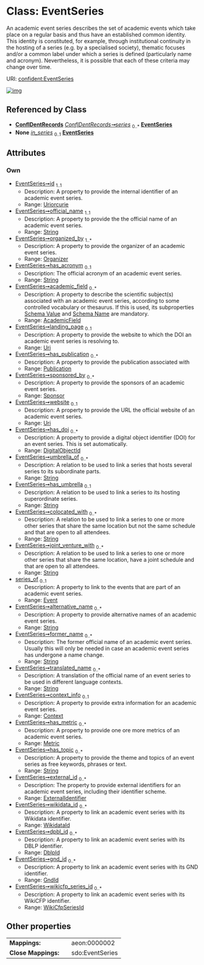 
# Class: EventSeries


An academic event series describes the set of academic events which take place on a regular basis and thus have an established common identity. This identity is constituted, for example, through institutional continuity in the hosting of a series (e.g. by a specialised society), thematic focuses and/or a common label under which a series is defined (particularly name and acronym). Nevertheless, it is possible that each of these criteria may change over time.

URI: [confident:EventSeries](https://raw.githubusercontent.com/TIBHannover/ConfIDent_schema/main/src/linkml/confident_schema.yaml#EventSeries)


[![img](https://yuml.me/diagram/nofunky;dir:TB/class/[WikidataId],[WikiCfpSeriesId],[Sponsor],[Publication],[Organizer],[Metric],[GndId],[ExternalIdentifier],[WikiCfpSeriesId]<wikicfp_series_id%200..*-++[EventSeries&#124;id:uriorcurie;official_name:string;has_acronym:string%20%3F;landing_page:uri%20%3F;website:uri%20%3F;umbrella_of:string%20*;has_umbrella:string%20%3F;colocated_with:string%20*;joint_venture_with:string%20*;alternative_name:string%20*;former_name:string%20*;translated_name:string%20*;has_topic:string%20*],[GndId]<gnd_id%200..*-++[EventSeries],[DblpId]<dpbl_id%200..*-++[EventSeries],[WikidataId]<wikidata_id%200..*-++[EventSeries],[ExternalIdentifier]<external_id%200..*-++[EventSeries],[Metric]<has_metric%200..*-++[EventSeries],[Context]<context_info%200..1-++[EventSeries],[Event]<series_of%200..1-%20[EventSeries],[DigitalObjectId]<has_doi%200..*-++[EventSeries],[Sponsor]<sponsored_by%200..*-++[EventSeries],[Publication]<has_publication%200..*-++[EventSeries],[AcademicField]<academic_field%200..*-++[EventSeries],[Organizer]<organized_by%201..*-++[EventSeries],[ConfIDentRecords]++-%20series%200..*>[EventSeries],[Event]-%20in_series%200..1>[EventSeries],[Event],[DigitalObjectId],[DblpId],[Context],[ConfIDentRecords],[AcademicField])](https://yuml.me/diagram/nofunky;dir:TB/class/[WikidataId],[WikiCfpSeriesId],[Sponsor],[Publication],[Organizer],[Metric],[GndId],[ExternalIdentifier],[WikiCfpSeriesId]<wikicfp_series_id%200..*-++[EventSeries&#124;id:uriorcurie;official_name:string;has_acronym:string%20%3F;landing_page:uri%20%3F;website:uri%20%3F;umbrella_of:string%20*;has_umbrella:string%20%3F;colocated_with:string%20*;joint_venture_with:string%20*;alternative_name:string%20*;former_name:string%20*;translated_name:string%20*;has_topic:string%20*],[GndId]<gnd_id%200..*-++[EventSeries],[DblpId]<dpbl_id%200..*-++[EventSeries],[WikidataId]<wikidata_id%200..*-++[EventSeries],[ExternalIdentifier]<external_id%200..*-++[EventSeries],[Metric]<has_metric%200..*-++[EventSeries],[Context]<context_info%200..1-++[EventSeries],[Event]<series_of%200..1-%20[EventSeries],[DigitalObjectId]<has_doi%200..*-++[EventSeries],[Sponsor]<sponsored_by%200..*-++[EventSeries],[Publication]<has_publication%200..*-++[EventSeries],[AcademicField]<academic_field%200..*-++[EventSeries],[Organizer]<organized_by%201..*-++[EventSeries],[ConfIDentRecords]++-%20series%200..*>[EventSeries],[Event]-%20in_series%200..1>[EventSeries],[Event],[DigitalObjectId],[DblpId],[Context],[ConfIDentRecords],[AcademicField])

## Referenced by Class

 *  **[ConfIDentRecords](ConfIDentRecords.md)** *[ConfIDentRecords➞series](confIDentRecords__series.md)*  <sub>0..\*</sub>  **[EventSeries](EventSeries.md)**
 *  **None** *[in_series](in_series.md)*  <sub>0..1</sub>  **[EventSeries](EventSeries.md)**

## Attributes


### Own

 * [EventSeries➞id](EventSeries_id.md)  <sub>1..1</sub>
     * Description: A property to provide the internal identifier of an academic event series.
     * Range: [Uriorcurie](types/Uriorcurie.md)
 * [EventSeries➞official_name](EventSeries_official_name.md)  <sub>1..1</sub>
     * Description: A property to provide the the official name of an academic event series.
     * Range: [String](types/String.md)
 * [EventSeries➞organized_by](EventSeries_organized_by.md)  <sub>1..\*</sub>
     * Description: A property to provide the organizer of an academic event series.
     * Range: [Organizer](Organizer.md)
 * [EventSeries➞has_acronym](EventSeries_has_acronym.md)  <sub>0..1</sub>
     * Description: The official acronym of an academic event series.
     * Range: [String](types/String.md)
 * [EventSeries➞academic_field](EventSeries_academic_field.md)  <sub>0..\*</sub>
     * Description: A property to describe the scientific subject(s) associated with an academic event series, according to some controlled vocabulary or thesaurus. If this is used, its subproperties [Schema Value](schema_value.md) and [Schema Name](schema_name.md) are mandatory.
     * Range: [AcademicField](AcademicField.md)
 * [EventSeries➞landing_page](EventSeries_landing_page.md)  <sub>0..1</sub>
     * Description: A property to provide the website to which the DOI an academic event series is resolving to.
     * Range: [Uri](types/Uri.md)
 * [EventSeries➞has_publication](EventSeries_has_publication.md)  <sub>0..\*</sub>
     * Description: A property to provide the publication associated with
     * Range: [Publication](Publication.md)
 * [EventSeries➞sponsored_by](EventSeries_sponsored_by.md)  <sub>0..\*</sub>
     * Description: A property to provide the sponsors of an academic event series.
     * Range: [Sponsor](Sponsor.md)
 * [EventSeries➞website](EventSeries_website.md)  <sub>0..1</sub>
     * Description: A property to provide the URL the official website of an academic event series.
     * Range: [Uri](types/Uri.md)
 * [EventSeries➞has_doi](EventSeries_has_doi.md)  <sub>0..\*</sub>
     * Description: A property to provide a digital object identifier (DOI) for an event series. This is set automatically.
     * Range: [DigitalObjectId](DigitalObjectId.md)
 * [EventSeries➞umbrella_of](EventSeries_umbrella_of.md)  <sub>0..\*</sub>
     * Description: A relation to be used to link a series that hosts several series to its subordinate parts.
     * Range: [String](types/String.md)
 * [EventSeries➞has_umbrella](EventSeries_has_umbrella.md)  <sub>0..1</sub>
     * Description: A relation to be used to link a series to its hosting superordinate series.
     * Range: [String](types/String.md)
 * [EventSeries➞colocated_with](EventSeries_colocated_with.md)  <sub>0..\*</sub>
     * Description: A relation to be used to link a series to one or more other series that share the same location but not the same schedule and that are open to all attendees.
     * Range: [String](types/String.md)
 * [EventSeries➞joint_venture_with](EventSeries_joint_venture_with.md)  <sub>0..\*</sub>
     * Description: A relation to be used to link a series to one or more other series that share the same location, have a joint schedule and that are open to all attendees.
     * Range: [String](types/String.md)
 * [series_of](series_of.md)  <sub>0..1</sub>
     * Description: A property to link to the events that are part of an academic event series.
     * Range: [Event](Event.md)
 * [EventSeries➞alternative_name](EventSeries_alternative_name.md)  <sub>0..\*</sub>
     * Description: A property to provide alternative names of an academic event series.
     * Range: [String](types/String.md)
 * [EventSeries➞former_name](EventSeries_former_name.md)  <sub>0..\*</sub>
     * Description: The former official name of an academic event series. Usually this will only be needed in case an academic event series has undergone a name change.
     * Range: [String](types/String.md)
 * [EventSeries➞translated_name](EventSeries_translated_name.md)  <sub>0..\*</sub>
     * Description: A translation of the official name of an event series to be used in different language contexts.
     * Range: [String](types/String.md)
 * [EventSeries➞context_info](EventSeries_context_info.md)  <sub>0..1</sub>
     * Description: A property to provide extra information for an academic event series.
     * Range: [Context](Context.md)
 * [EventSeries➞has_metric](EventSeries_has_metric.md)  <sub>0..\*</sub>
     * Description: A property to provide one ore more metrics of an academic event series.
     * Range: [Metric](Metric.md)
 * [EventSeries➞has_topic](EventSeries_has_topic.md)  <sub>0..\*</sub>
     * Description: A property to provide the theme and topics of an event series as free keywords, phrases or text.
     * Range: [String](types/String.md)
 * [EventSeries➞external_id](EventSeries_external_id.md)  <sub>0..\*</sub>
     * Description: The property to provide external identifiers for an academic event series, including their identifier scheme.
     * Range: [ExternalIdentifier](ExternalIdentifier.md)
 * [EventSeries➞wikidata_id](EventSeries_wikidata_id.md)  <sub>0..\*</sub>
     * Description: A property to link an academic event series with its Wikidata identifier.
     * Range: [WikidataId](WikidataId.md)
 * [EventSeries➞dpbl_id](EventSeries_dpbl_id.md)  <sub>0..\*</sub>
     * Description: A property to link an academic event series with its DBLP identifier.
     * Range: [DblpId](DblpId.md)
 * [EventSeries➞gnd_id](EventSeries_gnd_id.md)  <sub>0..\*</sub>
     * Description: A property to link an academic event series with its GND identifier.
     * Range: [GndId](GndId.md)
 * [EventSeries➞wikicfp_series_id](EventSeries_wikicfp_series_id.md)  <sub>0..\*</sub>
     * Description: A property to link an academic event series with its WikiCFP identifier.
     * Range: [WikiCfpSeriesId](WikiCfpSeriesId.md)

## Other properties

|  |  |  |
| --- | --- | --- |
| **Mappings:** | | aeon:0000002 |
| **Close Mappings:** | | sdo:EventSeries |

